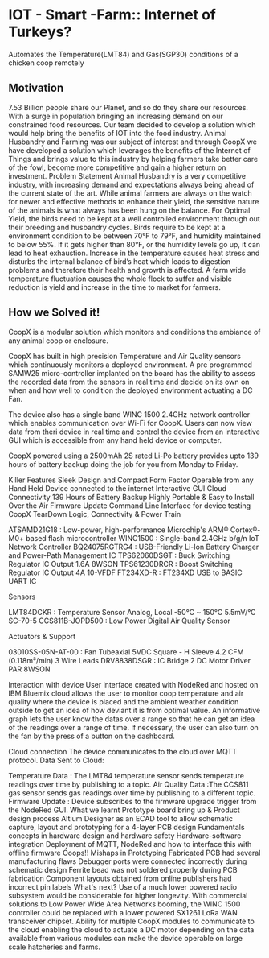 
# IOT - Smart -Farm:: Internet of Turkeys?
Automates the Temperature(LMT84) and Gas(SGP30) conditions of a chicken coop remotely

## Motivation
7.53 Billion people share our Planet, and so do they share our resources. With a surge in population bringing an increasing demand on our constrained food resources. Our team decided to develop a solution which would help bring the benefits of IOT into the food industry.
Animal Husbandry and Farming was our subject of interest and through CoopX we have developed a solution which leverages the benefits of the Internet of Things and brings value to this industry by helping farmers take better care of the fowl, become more competitive and gain a higher return on investment.
Problem Statement
Animal Husbandry is a very competitive industry, with increasing demand and expectations always being ahead of the current state of the art. While animal farmers are always on the watch for newer and effective methods to enhance their yield, the sensitive nature of the animals is what always has been hung on the balance.
For Optimal Yield, the birds need to be kept at a well controlled environment through out their breeding and husbandry cycles. Birds require to be kept at a environment condition to be between 70°F to 79°F, and humidity maintained to below 55%.
If it gets higher than 80°F, or the humidity levels go up, it can lead to heat exhaustion. Increase in the temperature causes heat stress and disturbs the internal balance of bird’s heat which leads to digestion problems and therefore their health and growth is affected. A farm wide temperature fluctuation causes the whole flock to suffer and visible reduction is yield and increase in the time to market for farmers.

## How we Solved it!
CoopX is a modular solution which monitors and conditions the ambiance of any animal coop or enclosure.

CoopX has built in high precision Temperature and Air Quality sensors which continuously monitors a deployed environment. A pre programmed SAMW25 micro-controller implanted on the board has the ability to assess the recorded data from the sensors in real time and decide on its own on when and how well to condition the deployed environment actuating a DC Fan.

The device also has a single band WINC 1500 2.4GHz network controller which enables communication over Wi-Fi for CoopX. Users can now view data from theri device in real time and control the device from an interactive GUI which is accessible from any hand held device or computer.

CoopX powered using a 2500mAh 2S rated Li-Po battery provides upto 139 hours of battery backup doing the job for you from Monday to Friday.

Killer Features
Sleek Design and Compact Form Factor
Operable from any Hand Held Device connected to the internet
Interactive GUI
Cloud Connectivity
139 Hours of Battery Backup
Highly Portable & Easy to Install
Over the Air Firmware Update
Command Line Interface for device testing
CoopX TearDown
Logic, Connectivity & Power Train

ATSAMD21G18 : Low-power, high-performance Microchip's ARM® Cortex®-M0+ based flash microcontroller
WINC1500 : Single-band 2.4GHz b/g/n IoT Network Controller
BQ24075RGTRG4 : USB-Friendly Li-Ion Battery Charger and Power-Path Management IC
TPS62060DSGT : Buck Switching Regulator IC Output 1.6A 8WSON
TPS61230DRCR : Boost Switching Regulator IC Output 4A 10-VFDF
FT234XD-R : FT234XD USB to BASIC UART IC

Sensors

LMT84DCKR : Temperature Sensor Analog, Local -50°C ~ 150°C 5.5mV/°C SC-70-5
CCS811B-JOPD500 : Low Power Digital Air Quality Sensor

Actuators & Support

03010SS-05N-AT-00 : Fan Tubeaxial 5VDC Square - H Sleeve 4.2 CFM (0.118m³/min) 3 Wire Leads
DRV8838DSGR : IC Bridge 2 DC Motor Driver PAR 8WSON

Interaction with device
User interface created with NodeRed and hosted on IBM Bluemix cloud allows the user to monitor coop temperature and air quality where the device is placed and the ambient weather condition outside to get an idea of how deviant it is from optimal value. An informative graph lets the user know the datas over a range so that he can get an idea of the readings over a range of time. If necessary, the user can also turn on the fan by the press of a button on the dashboard.

Cloud connection
The device communicates to the cloud over MQTT protocol.
Data Sent to Cloud:

Temperature Data : The LMT84 temperature sensor sends temperature readings over time by publishing to a topic.
Air Quality Data :The CCS811 gas sensor sends gas readings over time by publishing to a different topic.
Firmware Update : Device subscribes to the firmware upgrade trigger from the NodeRed GUI.
What we learnt
Prototype board bring up & Product design process
Altium Designer as an ECAD tool to allow schematic capture, layout and prototyping for a 4-layer PCB design
Fundamentals concepts in hardware design and hardware safety
Hardware-software integration
Deployment of MQTT, NodeRed and how to interface this with offline firmware
Ooops!! Mishaps in Prototyping
Fabricated PCB had several manufacturing flaws
Debugger ports were connected incorrectly during schematic design
Ferrite bead was not soldered properly during PCB fabrication
Component layouts obtained from online publishers had incorrect pin labels
What's next?
Use of a much lower powered radio subsystem would be considerable for higher longevity. With commercial solutions to Low Power Wide Area Networks booming, the WINC 1500 controller could be replaced with a lower powered SX1261 LoRa WAN transceiver chipset.
Ability for multiple CoopX modules to communicate to the cloud enabling the cloud to actuate a DC motor depending on the data available from various modules can make the device operable on large scale hatcheries and farms.
